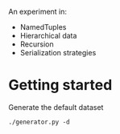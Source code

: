 An experiment in:

* NamedTuples
* Hierarchical data
* Recursion
* Serialization strategies

# Getting started

Generate the default dataset

```
./generator.py -d
```
